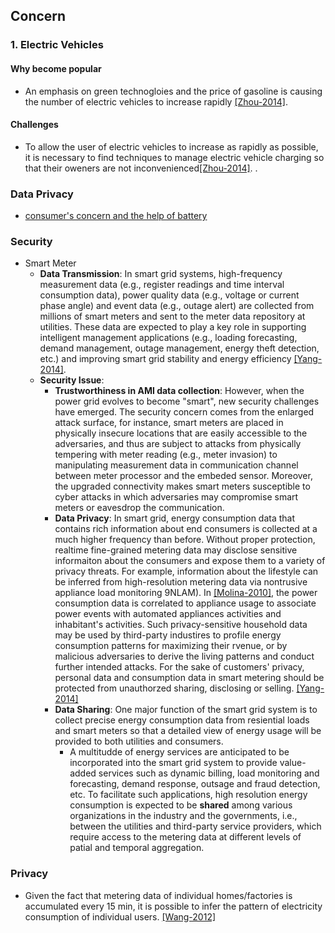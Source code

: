 ## Concern

### 1. Electric Vehicles

#### Why become popular
- An emphasis on green technogloies and the price of gasoline is causing the number of electric vehicles to increase rapidly [[Zhou-2014]](http://arxiv.org/ftp/arxiv/papers/1402/1402.2489.pdf). 

#### Challenges
- To allow the user of electric vehicles to increase as rapidly as possible, it is necessary to find techniques to manage electric vehicle charging so that their oweners are not inconvenienced[[Zhou-2014]](http://arxiv.org/ftp/arxiv/papers/1402/1402.2489.pdf). . 

### Data Privacy
- [consumer's concern and the help of battery](http://spectrum.ieee.org/energy/the-smarter-grid/privacy-on-the-smart-grid)

### Security
- Smart Meter
  - **Data Transmission**: In smart grid systems, high-frequency measurement data (e.g., register readings and time interval consumption data), power quality data (e.g., voltage or current phase angle) and event data (e.g., outage alert) are collected from millions of smart meters and sent to the meter data repository at utilities. These data are expected to play a key role in supporting intelligent management applications (e.g., loading forecasting, demand management, outage management, energy theft detection, etc.) and improving smart grid stability and energy efficiency [[Yang-2014]](http://ieeexplore.ieee.org/xpl/login.jsp?tp=&arnumber=7007759&url=http%3A%2F%2Fieeexplore.ieee.org%2Fxpls%2Fabs_all.jsp%3Farnumber%3D7007759). 
  - **Security Issue**: 
    - **Trustworthiness in AMI data collection**: However, when the power grid evolves to become "smart", new security challenges have emerged. The security concern comes from the enlarged attack surface, for instance, smart meters are placed in physically insecure locations that are easily accessible to the adversaries, and thus are subject to attacks from physically tempering with meter reading (e.g., meter invasion) to manipulating measurement data in communication channel between meter processor and the embeded sensor. Moreover, the upgraded connectivity makes smart meters susceptible to cyber attacks in which adversaries may compromise smart meters or eavesdrop the communication.
    - **Data Privacy**: In smart grid, energy consumption data that contains rich information about end consumers is collected at a much higher frequency than before. Without proper protection, realtime fine-grained metering data may disclose sensitive informaiton about the consumers and expose them to a variety of privacy threats. For example, information about the lifestyle can be inferred from high-resolution metering data via nontrusive appliance load monitoring 9NLAM). In [[Molina-2010]](http://dl.acm.org/citation.cfm?id=1878446), the power consumption data is correlated to appliance usage to associate power events with automated appliances activities and inhabitant's activities. Such privacy-sensitive household data may be used by third-party industires to profile energy consumption patterns for maximizing their rvenue, or by malicious adversaries to derive the living patterns and conduct further intended attacks. For the sake of customers' privacy, personal data and consumption data in smart metering should be protected from unauthorzed sharing, disclosing or selling. [[Yang-2014]](http://ieeexplore.ieee.org/xpl/login.jsp?tp=&arnumber=7007759&url=http%3A%2F%2Fieeexplore.ieee.org%2Fxpls%2Fabs_all.jsp%3Farnumber%3D7007759)
    - **Data Sharing**: One major function of the smart grid system is to collect precise energy consumption data from resiential loads and smart meters so that a detailed view of energy usage will be provided to both utilities and consumers.
      - A multitudde of energy services are anticipated to be incorporated into the smart grid system to provide value-added services such as dynamic billing, load monitoring and forecasting, demand response, outsage and fraud detection, etc. To facilitate such applications, high resolution energy consumption is expected to be **shared** among various organizations in the industry and the governments, i.e., between the utilities and third-party service providers, which require access to the metering data at different levels of patial and temporal aggregation.


### Privacy
- Given the fact that metering data of individual homes/factories is accumulated every 15 min, it is possible to infer the pattern of electricity consumption of individual users. [[Wang-2012]](http://ieeexplore.ieee.org/stamp/stamp.jsp?arnumber=6203629)
